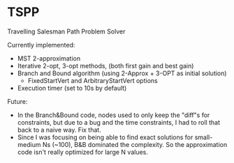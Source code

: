 # TSPP
Travelling Salesman Path Problem Solver

Currently implemented:

* MST 2-approximation
* Iterative 2-opt, 3-opt methods, (both first gain and best gain)
* Branch and Bound algorithm (using 2-Approx + 3-OPT as initial solution)
  * FixedStartVert and ArbitraryStartVert options
* Execution timer (set to 10s by default)
  
Future:
* In the Branch&Bound code, nodes used to only keep the "diff"s for constraints, but due to a bug and the time constraints, I had to roll that back to a naive way. Fix that.
* Since I was focusing on being able to find exact solutions for small-medium Ns (~100), B&B dominated the complexity. So the approximation code isn't really optimized for large N values.
